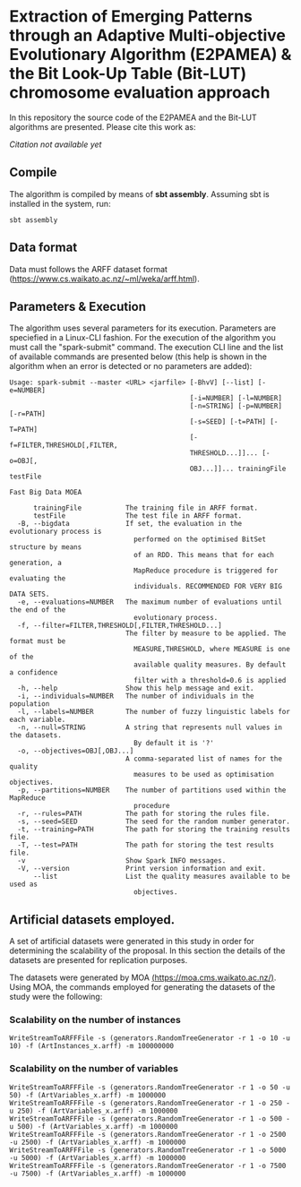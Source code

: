 # Extraction of Emerging Patterns through an Adaptive Multi-objective Evolutionary Algorithm (E2PAMEA) & the Bit Look-Up Table (Bit-LUT) chromosome evaluation approach

In this repository the source code of the E2PAMEA and the Bit-LUT algorithms are presented. Please cite this work as:

*Citation not available yet*

## Compile

The algorithm is compiled by means of __sbt assembly__. Assuming sbt is installed in the system, run:

```
sbt assembly
```

## Data format

Data must follows the ARFF dataset format (https://www.cs.waikato.ac.nz/~ml/weka/arff.html).

## Parameters & Execution

The algorithm uses several parameters for its execution. Parameters are speciefied in a Linux-CLI fashion. 
For the execution of the algorithm you must call the "spark-submit" command. The execution CLI line and the list of available commands are presented below (this help is shown in the algorithm when an error is detected or no parameters are added):

```
Usage: spark-submit --master <URL> <jarfile> [-BhvV] [--list] [-e=NUMBER]
                                             [-i=NUMBER] [-l=NUMBER]
                                             [-n=STRING] [-p=NUMBER] [-r=PATH]
                                             [-s=SEED] [-t=PATH] [-T=PATH]
                                             [-f=FILTER,THRESHOLD[,FILTER,
                                             THRESHOLD...]]... [-o=OBJ[,
                                             OBJ...]]... trainingFile testFile

Fast Big Data MOEA

      trainingFile           The training file in ARFF format.
      testFile               The test file in ARFF format.
  -B, --bigdata              If set, the evaluation in the evolutionary process is
                               performed on the optimised BitSet structure by means
                               of an RDD. This means that for each generation, a
                               MapReduce procedure is triggered for evaluating the
                               individuals. RECOMMENDED FOR VERY BIG DATA SETS.
  -e, --evaluations=NUMBER   The maximum number of evaluations until the end of the
                               evolutionary process.
  -f, --filter=FILTER,THRESHOLD[,FILTER,THRESHOLD...]
                             The filter by measure to be applied. The format must be
                               MEASURE,THRESHOLD, where MEASURE is one of the
                               available quality measures. By default a confidence
                               filter with a threshold=0.6 is applied
  -h, --help                 Show this help message and exit.
  -i, --individuals=NUMBER   The number of individuals in the population
  -l, --labels=NUMBER        The number of fuzzy linguistic labels for each variable.
  -n, --null=STRING          A string that represents null values in the datasets.
                               By default it is '?'
  -o, --objectives=OBJ[,OBJ...]
                             A comma-separated list of names for the quality
                               measures to be used as optimisation objectives.
  -p, --partitions=NUMBER    The number of partitions used within the MapReduce
                               procedure
  -r, --rules=PATH           The path for storing the rules file.
  -s, --seed=SEED            The seed for the random number generator.
  -t, --training=PATH        The path for storing the training results file.
  -T, --test=PATH            The path for storing the test results file.
  -v                         Show Spark INFO messages.
  -V, --version              Print version information and exit.
      --list                 List the quality measures available to be used as
                               objectives.

```


## Artificial datasets employed.

A set of artificial datasets were generated in this study in order for determining the scalability of the proposal. In this section the details of the datasets are presented for replication purposes.

The datasets were generated by MOA [(https://moa.cms.waikato.ac.nz/)](https://moa.cms.waikato.ac.nz/). Using MOA, the commands employed for generating the datasets of the study were the following:

### Scalability on the number of instances

```
WriteStreamToARFFFile -s (generators.RandomTreeGenerator -r 1 -o 10 -u 10) -f (ArtInstances_x.arff) -m 100000000
```


### Scalability on the number of variables

```
WriteStreamToARFFFile -s (generators.RandomTreeGenerator -r 1 -o 50 -u 50) -f (ArtVariables_x.arff) -m 1000000
WriteStreamToARFFFile -s (generators.RandomTreeGenerator -r 1 -o 250 -u 250) -f (ArtVariables_x.arff) -m 1000000
WriteStreamToARFFFile -s (generators.RandomTreeGenerator -r 1 -o 500 -u 500) -f (ArtVariables_x.arff) -m 1000000
WriteStreamToARFFFile -s (generators.RandomTreeGenerator -r 1 -o 2500 -u 2500) -f (ArtVariables_x.arff) -m 1000000
WriteStreamToARFFFile -s (generators.RandomTreeGenerator -r 1 -o 5000 -u 5000) -f (ArtVariables_x.arff) -m 1000000
WriteStreamToARFFFile -s (generators.RandomTreeGenerator -r 1 -o 7500 -u 7500) -f (ArtVariables_x.arff) -m 1000000
```


